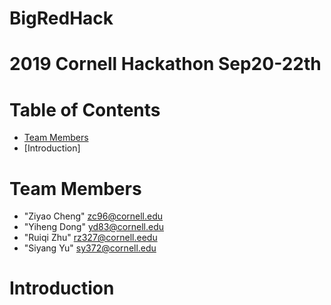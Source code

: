 # BigRedHack
# 2019 Cornell Hackathon Sep20-22th

# Table of Contents

* [Team Members](#team-members)
* [Introduction]

# <a name="team-members"></a>Team Members
* "Ziyao Cheng" <zc96@cornell.edu>
* "Yiheng Dong" <yd83@cornell.edu>
* "Ruiqi Zhu" <rz327@cornell.eedu>
* "Siyang Yu" <sy372@cornell.edu>

# Introduction
